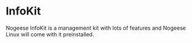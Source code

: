 # InfoKit
Nogeese InfoKit is a management kit with lots of features and Nogeese Linux will come with it preinstalled.
